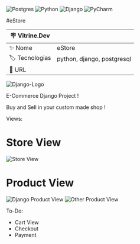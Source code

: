 ![Postgres](https://img.shields.io/badge/postgres-%23316192.svg?style=for-the-badge&logo=postgresql&logoColor=white)
![Python](https://img.shields.io/badge/python-3670A0?style=for-the-badge&logo=python&logoColor=ffdd54)
![Django](https://img.shields.io/badge/Django-092E20?style=for-the-badge&logo=django&logoColor=white)
![PyCharm](https://img.shields.io/badge/PyCharm-000000.svg?&style=for-the-badge&logo=PyCharm&logoColor=white)

#eStore

 :placard: Vitrine.Dev |     |
| -------------  | --- |
| :sparkles: Nome        | eStore
| :label: Tecnologias | python, django, postgresql
| :rocket: URL         | 

![Django-Logo](https://upload.wikimedia.org/wikipedia/commons/thumb/7/75/Django_logo.svg/2560px-Django_logo.svg.png#vitrinedev)

E-Commerce Django Project !

Buy and Sell in your custom made shop !

Views:

<h1>Store View</h1>
<img src="https://imgur.com/0l4NlvN" alt="Store View">

<h1>Product View</h1>
<img src="https://imgur.com/YLhV0qx" alt="Django Product View">

<img src="https://imgur.com/FKg0gIv" alt="Other Product View">


To-Do:
<ul>
  <li>Cart View</li>
  <li>Checkout</li>
  <li>Payment</li>
</ul>
